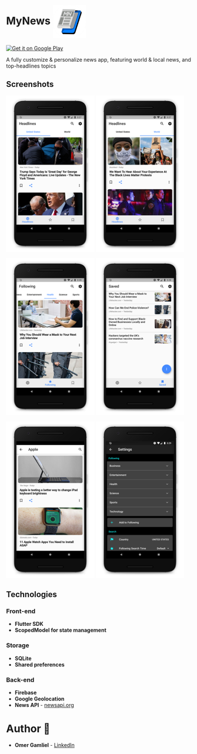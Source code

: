# MyNews <img src="Assets/Images/app-icon.png" width="90px" align = center />

<a href='https://play.google.com/store/apps/details?id=com.omergamliel.mynews'>
  <img alt='Get it on Google Play' src='https://play.google.com/intl/en_us/badges/images/generic/en_badge_web_generic.png' width='200'/>
</a>

A fully customize & personalize news app, featuring world & local news, and top-headlines topics

## Screenshots

<img src="screenshots/Screenshot_1.png" width="240px"/> <img src="screenshots/Screenshot_2.png" width="240px"/>

<img src="screenshots/Screenshot_3.png" width="240px"> <img src="screenshots/Screenshot_4.png" width="240px"/>

<img src="screenshots/Screenshot_5.png" width="240px"/> <img src="screenshots/Screenshot_6.png" width="240px"/>


## Technologies

### Front-end

- **Flutter SDK**
- **ScopedModel for state management**

### Storage

 - **SQLite**
 - **Shared preferences**

### Back-end

- **Firebase**
- **Google Geolocation**
-  **News API** - [newsapi.org](https://newsapi.org/)

# Author 🙋

-   **Omer Gamliel** - [LinkedIn](https://www.linkedin.com/in/omer-gamliel-6a813a188/)
